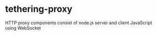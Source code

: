 tethering-proxy
===============

HTTP proxy components consist of node.js server and client JavaScript using WebSocket